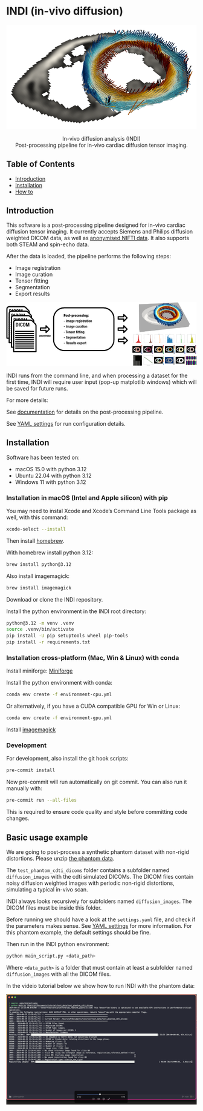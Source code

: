 # INDI (in-vivo diffusion)

<p align="center">
<img src="assets/images/sa_e1_small.png">
</p>

<p align="center">
In-vivo diffusion analysis (INDI)<br>
Post-processing pipeline for in-vivo cardiac diffusion tensor imaging.
</p>

## Table of Contents

- [Introduction](#introduction)
- [Installation](#installation)
- [How to](#how-to)

## Introduction

This software is a post-processing pipeline designed for in-vivo cardiac diffusion tensor imaging.
It currently accepts Siemens and Philips diffusion weighted DICOM data, as well as [anonymised NIFTI data](https://github.com/ImperialCollegeLondon/cdti_data_export).
It also supports both STEAM and spin-echo data.

After the data is loaded, the pipeline performs the following steps:

- Image registration
- Image curation
- Tensor fitting
- Segmentation
- Export results

![workflow](assets/images/summary_figure.png)

INDI runs from the command line, and when processing a dataset for the first time,
INDI will require user input (pop-up matplotlib windows) which will be saved for future runs.

For more details:

See [documentation](docs/documentation.md) for details on the post-processing pipeline.

See [YAML settings](docs/YAML_settings.md) for run configuration details.

## Installation

Software has been tested on:

- macOS 15.0 with python 3.12
- Ubuntu 22.04 with python 3.12
- Windows 11 with python 3.12

### Installation in macOS (Intel and Apple silicon) with pip

You may need to instal Xcode and Xcode’s Command Line Tools package as well, with this command:

```bash
xcode-select --install
```

Then install [homebrew](https://brew.sh/).

With homebrew install python 3.12:

```bash
brew install python@3.12
```

Also install imagemagick:

```bash
brew install imagemagick
```

Download or clone the INDI repository.

Install the python environment in the INDI root directory:

```bash
python@3.12 -m venv .venv
source .venv/bin/activate
pip install -U pip setuptools wheel pip-tools
pip install -r requirements.txt
```

### Installation cross-platform (Mac, Win & Linux) with conda

Install miniforge:
[Miniforge](https://github.com/conda-forge/miniforge)

Install the python environment with conda:

```bash
conda env create -f environment-cpu.yml
```

Or alternatively, if you have a CUDA compatible GPU for Win or Linux:

```bash
conda env create -f environment-gpu.yml
```

Install [imagemagick](https://imagemagick.org/)

### Development

For development, also install the git hook scripts:

```bash
pre-commit install
```

Now pre-commit will run automatically on git commit. You can also run it manually with:

```bash
pre-commit run --all-files
```

This is required to ensure code quality and style before committing code changes.

## Basic usage example

We are going to post-process a synthetic phantom dataset with non-rigid distortions. Please unzip [the phantom data](docs/test_phantom_cdti_dicoms.zip).

The `test_phantom_cdti_dicoms` folder contains a subfolder named `diffusion_images` with the cdti simulated DICOMs. The DICOM files contain noisy diffusion weighted images with periodic non-rigid distortions, simulating a typical in-vivo scan.

INDI always looks recursively for subfolders named `diffusion_images`. The DICOM files must be inside this folder.

Before running we should have a look at the `settings.yaml` file, and check if the parameters makes sense. See [YAML settings](docs/YAML_settings.md) for more information. For this phantom example, the default settings should be fine.

Then run in the INDI python environment:

```bash
python main_script.py <data_path>
```

Where `<data_path>` is a folder that must contain at least a subfolder named `diffusion_images` with all the
DICOM files.

In the videio tutorial below we show how to run INDI with the phantom data:

[![Watch the video tutorial](assets/images/indi_tutorial_movie_screenshot.png)](https://1drv.ms/v/s!Ah-7Qw9tn52siW8SQZYX0RjRPdKG?e=Pwq85B)

